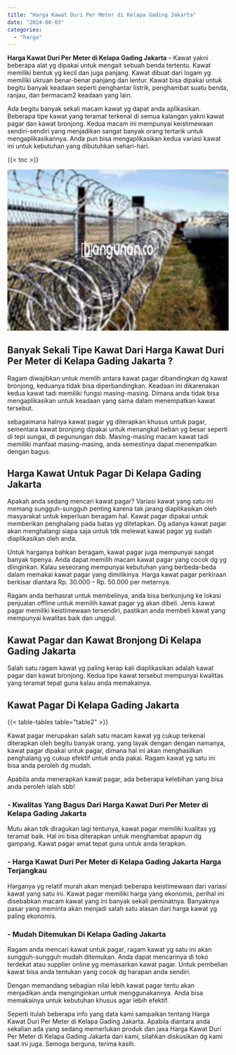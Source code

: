 ```yaml
---
title: "Harga Kawat Duri Per Meter di Kelapa Gading Jakarta"
date: "2024-08-03"
categories: 
  - "harga"
---
```


**Harga Kawat Duri Per Meter di Kelapa Gading Jakarta** – Kawat yakni beberapa alat yg dipakai untuk mengait sebuah benda tertentu. Kawat memiliki bentuk yg kecil dan juga panjang. Kawat dibuat dari logam yg memiliki ukruan benar-benar panjang dan lentur. Kawat bisa dipakai untuk begitu banyak keadaan seperti penghantar listrik, penghambat suatu benda, ranjau, dan bermacam2 keadaan yang lain.

Ada begitu banyak sekali macam kawat yg dapat anda aplikasikan. Beberapa tipe kawat yang teramat terkenal di semua kalangan yakni kawat pagar dan kawat bronjong. Kedua macam ini mempunyai keistimewaan sendiri-sendiri yang menjadikan sangat banyak orang tertarik untuk mengaplikasikannya. Anda pun bisa mengaplikasikan kedua variasi kawat ini untuk kebutuhan yang dibutuhkan sehari-hari.

{{< toc >}}

![Harga Kawat Duri Per Meter di Kelapa Gading Jakarta](/images/jual-kawat-murah43.png)

## Banyak Sekali Tipe Kawat Dari Harga Kawat Duri Per Meter di Kelapa Gading Jakarta ?

Ragam diwajibkan untuk memlih antara kawat pagar dibandingkan dg kawat bronjong, keduanya tidak bisa diperbandingkan. Keadaan ini dikarenakan kedua kawat tadi memiliki fungsi masing-masing. Dimana anda tidak bisa mengaplikasikan untuk keadaan yang sama dalam menempatkan kawat tersebut.

sebagaimana halnya kawat pagar yg diterapkan khusus untuk pagar, sementara kawat bronjong dipakai untuk menangkal beban yg besar seperti di tepi sungai, di pegunungan dsb. Masing-masing macam kawat tadi memiliki manfaat masing-masing, anda semestinya dapat menempatkan dengan bagus.

## Harga Kawat Untuk Pagar Di Kelapa Gading Jakarta

Apakah anda sedang mencari kawat pagar? Variasi kawat yang satu ini memang sungguh-sungguh penting karena tak jarang diaplikasikan oleh masyarakat untuk keperluan beragam hal. Kawat pagar dipakai untuk memberikan penghalang pada batas yg ditetapkan. Dg adanya kawat pagar akan menghalangi siapa saja untuk tdk melewat kawat pagar yg sudah diaplikasikan oleh anda.

Untuk harganya bahkan beragam, kawat pagar juga mempunyai sangat banyak tipenya. Anda dapat memilih macam kawat pagar yang cocok dg yg diinginkan. Kalau seseorang mempunyai kebutuhan yang berbeda-beda dalam memakai kawat pagar yang dimilikinya. Harga kawat pagar perkiraan berkisar diantara Rp. 30.000 – Rp. 50.000 per meternya.

Ragam anda berhasrat untuk membelinya, anda bisa berkunjung ke lokasi penjualan offline untuk memilih kawat pagar yg akan dibeli. Jenis kawat pagar memiliki keistimewaan tersendiri, pastikan anda membeli kawat yang mempunyai kwalitas baik dan unggul.

## Kawat Pagar dan Kawat Bronjong Di Kelapa Gading Jakarta

Salah satu ragam kawat yg paling kerap kali diaplikasikan adalah kawat pagar dan kawat bronjong. Kedua tipe kawat tersebut mempunyai kwalitas yang teramat tepat guna kalau anda memakainya.

## Kawat Pagar Di Kelapa Gading Jakarta

{{< table-tables table="table2" >}}

Kawat pagar merupakan salah satu macam kawat yg cukup terkenal diterapkan oleh begitu banyak orang. yang layak dengan dengan namanya, kawat pagar dipakai untuk pagar, dimana hal ini akan menghasilkan penghalang yg cukup efektif untuk anda pakai. Ragam kawat yg satu ini bisa anda peroleh dg mudah.

Apabila anda menerapkan kawat pagar, ada beberapa kelebihan yang bisa anda peroleh ialah sbb!

### \- Kwalitas Yang Bagus Dari Harga Kawat Duri Per Meter di Kelapa Gading Jakarta

Mutu akan tdk diragukan lagi tentunya, kawat pagar memiliki kualitas yg teramat baik. Hal ini bisa diterapkan untuk menghambat apapun dg gampang. Kawat pagar amat tepat guna untuk anda terapkan.

### \- Harga Kawat Duri Per Meter di Kelapa Gading Jakarta Harga Terjangkau

Harganya yg relatif murah akan menjadi beberapa keistimewaan dari variasi kawat yang satu ini. Kawat pagar memiliki harga yang ekonomis, perihal ini disebabkan macam kawat yang ini banyak sekali peminatnya. Banyaknya pasar yang meminta akan menjadi salah satu alasan dari harga kawat yg paling ekonomis.

### \- Mudah Ditemukan Di Kelapa Gading Jakarta

Ragam anda mencari kawat untuk pagar, ragam kawat yg satu ini akan sungguh-sungguh mudah ditemukan. Anda dapat mencarinya di toko terdekat atau supplier online yg memasarkan kawat pagar. Untuk pembelian kawat bisa anda tentukan yang cocok dg harapan anda sendiri.

Dengan memandang sebagian nilai lebih kawat pagar tentu akan menjadikan anda menginginkan untuk menggunakannya. Anda bisa memakainya untuk kebutuhan khusus agar lebih efektif.

Seperti itulah beberapa info yang data kami sampaikan tentang Harga Kawat Duri Per Meter di Kelapa Gading Jakarta. Apabila diantara anda sekalian ada yang sedang memerlukan produk dan jasa Harga Kawat Duri Per Meter di Kelapa Gading Jakarta dari kami, silahkan diskusikan dg kami saat ini juga. Semoga berguna, terima kasih.
